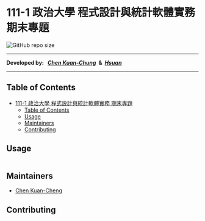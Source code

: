 # 111-1 政治大學 程式設計與統計軟體實務 期末專題

![GitHub repo size](https://img.shields.io/github/repo-size/ckctc/1111-NCCU-PSS-FinalProject?style=flat&logo=GitHub)

---

**Developed by: &nbsp; _[Chen Kuan-Chung](https://github.com/ckctc)_ &nbsp;&&nbsp; _[Hsuan](https://github.com/Hsuan0958)_**

---

## Table of Contents

- [111-1 政治大學 程式設計與統計軟體實務 期末專題](#111-1-政治大學-程式設計與統計軟體實務-期末專題)
  - [Table of Contents](#table-of-contents)
  - [Usage](#usage)
  - [Maintainers](#maintainers)
  - [Contributing](#contributing)

## Usage

```
```

## Maintainers

- [Chen Kuan-Cheng](https://github.com/ckctc)

## Contributing

```
```
